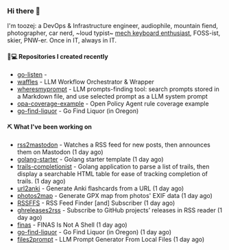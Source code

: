 ### Hi there 👋

I'm toozej: a DevOps & Infrastructure engineer, audiophile, mountain fiend, photographer, car nerd, ~loud typist~ [mech keyboard enthusiast](https://github.com/toozej/keebs), FOSS-ist, skier, PNW-er. Once in IT, always in IT.

#### 👨💻 Repositories I created recently

- [go-listen](https://github.com/toozej/go-listen) - 
- [waffles](https://github.com/toozej/waffles) - LLM Workflow Orchestrator & Wrapper
- [wheresmyprompt](https://github.com/toozej/wheresmyprompt) - LLM prompts-finding tool: search prompts stored in a Markdown file, and use selected prompt as a LLM system prompt
- [opa-coverage-example](https://github.com/toozej/opa-coverage-example) - Open Policy Agent rule coverage example
- [go-find-liquor](https://github.com/toozej/go-find-liquor) - Go Find Liquor (in Oregon)

#### ⛏️ What I've been working on

- [rss2mastodon](https://github.com/toozej/rss2mastodon) - Watches a RSS feed for new posts, then announces them on Mastodon (1 day ago)
- [golang-starter](https://github.com/toozej/golang-starter) - Golang starter template (1 day ago)
- [trails-completionist](https://github.com/toozej/trails-completionist) - Golang application to parse a list of trails, then display a searchable HTML table for ease of tracking completion of trails. (1 day ago)
- [url2anki](https://github.com/toozej/url2anki) - Generate Anki flashcards from a URL (1 day ago)
- [photos2map](https://github.com/toozej/photos2map) - Generate GPX map from photos' EXIF data (1 day ago)
- [RSSFFS](https://github.com/toozej/RSSFFS) - RSS Feed Finder [and] Subscriber (1 day ago)
- [ghreleases2rss](https://github.com/toozej/ghreleases2rss) - Subscribe to GitHub projects’ releases in RSS reader (1 day ago)
- [finas](https://github.com/toozej/finas) - FINAS Is Not A Shell (1 day ago)
- [go-find-liquor](https://github.com/toozej/go-find-liquor) - Go Find Liquor (in Oregon) (1 day ago)
- [files2prompt](https://github.com/toozej/files2prompt) - LLM Prompt Generator From Local Files (1 day ago)
